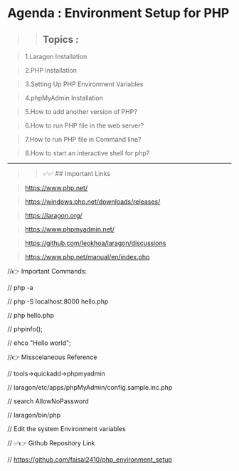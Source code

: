 # Agenda : Environment Setup for PHP

>> ## Topics :

> 1.Laragon Installation
 
> 2.PHP Installation

> 3.Setting Up PHP Environment Variables

> 4.phpMyAdmin Installation

> 5.How to add another version of PHP?

> 6.How to run PHP file in the web server?

> 7.How to run PHP file in Command line?

> 8.How to start an interactive shell for php?

______

>> ✅✅ ## Important Links

> https://www.php.net/

> https://windows.php.net/downloads/releases/

> https://laragon.org/

> https://www.phpmyadmin.net/

> https://github.com/leokhoa/laragon/discussions

> https://www.php.net/manual/en/index.php


//👉 Important Commands:

// php -a

// php -S localhost:8000 hello.php

// php hello.php

// phpinfo();

// ehco "Hello world";


//👉 Misscelaneous Reference 

// tools→quickadd→phpmyadmin

// laragon/etc/apps/phpMyAdmin/config.sample.inc.php

// search  AllowNoPassword

// laragon/bin/php

// Edit the system Environment variables


// ✅👉 Github Repository Link

// https://github.com/faisal2410/php_environment_setup
